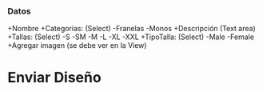 ### Datos

+Nombre
+Categorias: (Select)
    -Franelas
    -Monos
+Descripción (Text area)
+Tallas: (Select)
    -S
    -SM
    -M
    -L
    -XL
    -XXL
+TipoTalla: (Select)
    -Male
    -Female
+Agregar imagen (se debe ver en la View)




# Enviar Diseño
    